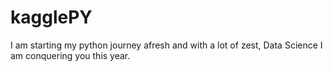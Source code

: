 # kagglePY

I am starting my python journey afresh and with a lot of zest, Data Science I am conquering you this year.
